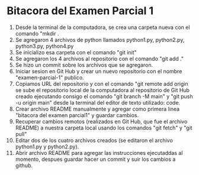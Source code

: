 # Bitacora del Examen Parcial 1

1. Desde la terminal de la computadora, se crea una carpeta nueva con el comando "mkdir <nombre de carpeta nueva>.
2. Se agregaron 4 archivos de python llamados python1.py, python2.py, python3.py, python4.py
3. Se inicializo esa carpeta con el comando "git init"
4. Se agregaron los 4 archivos al repositorio con el comando "git add ."
5. Se hizo un commit sobre los archivos que se agregaron.
6. Iniciar sesion en Git Hub y crear un nuevo repositorio con el nombre "examen-parcial-1" publico.
7. Copiamos URL del repositorio y con el comando "git remote add origin <URL del repositorio copiado> se sube el repositorio local de la computadora al repositorio de Git Hub creado ejecutando consigo el comando "git branch -M main" y "git push -u origin main" desde la terminal del editor de texto utilizado: code.
8. Crear archivo README manualmente y agregar como primera linea "bitacora del examen parcial1" y guardar cambios.
9. Recuperar cambios remotos (realizados en Git Hub, que fue el archivo README) a nuestra carpeta local usando los comandos "git fetch" y "git pull"
10. Editar dos de los cuatro archivos creados (se editaron el archivo python1.py y python2.py).
11. Abrir archivo README para agregar las instrucciones ejecutaddas al momento, despues guardar hacer un commit y suir los cambios a github.
